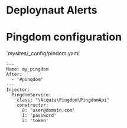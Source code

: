 # Deploynaut Alerts

# Pingdom configuration

`mysites/_config/pindom.yaml

	---
	Name: my_pingdom
	After:
	  - '#pingdom'
	---
	Injector:
      PingdomService:
        class: "\Acquia\Pingdom\PingdomApi"
        constructor:
          0: 'user@domain.com'
          1: 'password'
          2: 'token'


